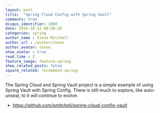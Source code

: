 ```yaml
---
layout: post
title:  "Spring Cloud Config with Spring Vault"
comments: true
disqus_identifier: 1000
date: 2019-10-12 08:50:28
categories: spring
author_name : Steve Mitchell
author_url : /author/steve
author_avatar: steve
show_avatar : true
read_time : 2
feature_image: feature-spring
show_related_posts: false
square_related: recommend-spring
---
```


The Spring Cloud and Spring Vault project is a simple example of using Spring Vault with Spring Config. There is still much to explore, like auto-unseal, to it will continue to evolve.

* <a href="https://github.com/smitchell/spring-cloud-config-vault">https://github.com/smitchell/spring-cloud-config-vault</a>


[jekyll]:      https://jekyllrb.com
[jekyll-gh]:   https://github.com/jekyll/jekyll
[jekyll-help]: https://github.com/jekyll/jekyll-help

